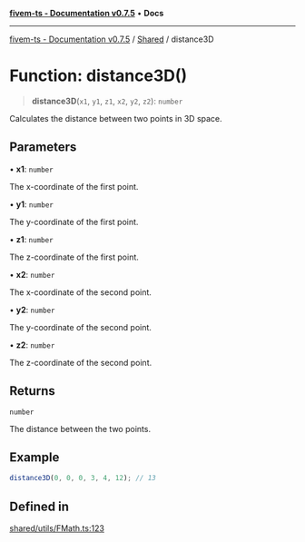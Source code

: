 [**fivem-ts - Documentation v0.7.5**](../../../README.md) • **Docs**

***

[fivem-ts - Documentation v0.7.5](../../../README.md) / [Shared](../README.md) / distance3D

# Function: distance3D()

> **distance3D**(`x1`, `y1`, `z1`, `x2`, `y2`, `z2`): `number`

Calculates the distance between two points in 3D space.

## Parameters

• **x1**: `number`

The x-coordinate of the first point.

• **y1**: `number`

The y-coordinate of the first point.

• **z1**: `number`

The z-coordinate of the first point.

• **x2**: `number`

The x-coordinate of the second point.

• **y2**: `number`

The y-coordinate of the second point.

• **z2**: `number`

The z-coordinate of the second point.

## Returns

`number`

The distance between the two points.

## Example

```ts
distance3D(0, 0, 0, 3, 4, 12); // 13
```

## Defined in

[shared/utils/FMath.ts:123](https://github.com/Purpose-Dev/fivem-ts/blob/main/src/shared/utils/FMath.ts#L123)
